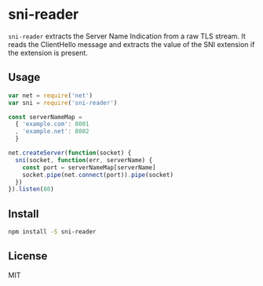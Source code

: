 # sni-reader

`sni-reader` extracts the Server Name Indication from a raw TLS stream. It reads
the ClientHello message and extracts the value of the SNI extension if the
extension is present.


## Usage

```js
var net = require('net')
var sni = require('sni-reader')

const serverNameMap =
  { 'example.com': 8001
  , 'example.net': 8002
  }

net.createServer(function(socket) {
  sni(socket, function(err, serverName) {
    const port = serverNameMap[serverName]
    socket.pipe(net.connect(port)).pipe(socket)
  })
}).listen(80)
```


## Install

```bash
npm install -S sni-reader
```


## License

MIT
